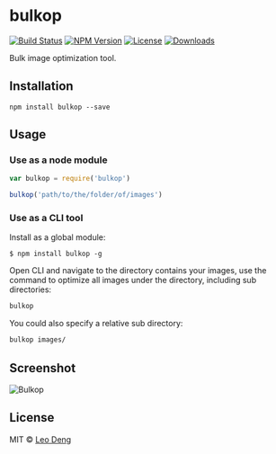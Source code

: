 # bulkop

[![Build Status](https://img.shields.io/travis/myst729/bulkop.svg?style=flat)](https://travis-ci.org/myst729/bulkop) 
[![NPM Version](https://img.shields.io/npm/v/bulkop.svg?style=flat)](https://www.npmjs.com/package/bulkop) 
[![License](https://img.shields.io/npm/l/bulkop.svg?style=flat)](https://www.npmjs.com/package/bulkop) 
[![Downloads](https://img.shields.io/npm/dm/bulkop.svg?style=flat)](https://www.npmjs.com/package/bulkop) 

Bulk image optimization tool.

## Installation

```
npm install bulkop --save
```

## Usage

### Use as a node module

```js
var bulkop = require('bulkop')

bulkop('path/to/the/folder/of/images')
```


### Use as a CLI tool

Install as a global module:
```
$ npm install bulkop -g
```

Open CLI and navigate to the directory contains your images, use the command to optimize all images under the directory, including sub directories:
```bash
bulkop
```

You could also specify a relative sub directory:
```bash
bulkop images/
```


## Screenshot

![Bulkop](https://raw.githubusercontent.com/myst729/bulkop/master/screenshots/screenshot.png)


## License

MIT © [Leo Deng](http://myst729.github.io/)

